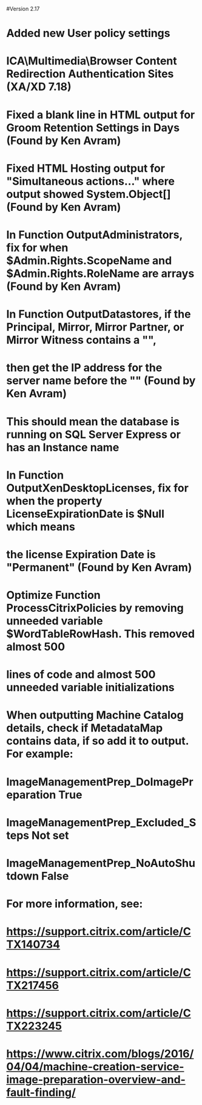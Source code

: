 #Version 2.17
#	Added new User policy settings
#		ICA\Multimedia\Browser Content Redirection Authentication Sites (XA/XD 7.18)
#	Fixed a blank line in HTML output for Groom Retention Settings in Days (Found by Ken Avram)
#	Fixed HTML Hosting output for "Simultaneous actions..." where output showed System.Object[] (Found by Ken Avram)
#	In Function OutputAdministrators, fix for when $Admin.Rights.ScopeName and $Admin.Rights.RoleName are arrays (Found by Ken Avram)
#	In Function OutputDatastores, if the Principal, Mirror, Mirror Partner, or Mirror Witness contains a "\", 
#		then get the IP address for the server name before the "\" (Found by Ken Avram)
#		This should mean the database is running on SQL Server Express or has an Instance name
#	In Function OutputXenDesktopLicenses, fix for when the property LicenseExpirationDate is $Null which means 
#		the license Expiration Date is "Permanent" (Found by Ken Avram)
#	Optimize Function ProcessCitrixPolicies by removing unneeded variable $WordTableRowHash. This removed almost 500
#		lines of code and almost 500 unneeded variable initializations
#	When outputting Machine Catalog details, check if MetadataMap contains data, if so add it to output. For example:
#		ImageManagementPrep_DoImagePreparation True 
#		ImageManagementPrep_Excluded_Steps Not set 
#		ImageManagementPrep_NoAutoShutdown False
#
#		For more information, see:
#			https://support.citrix.com/article/CTX140734
#			https://support.citrix.com/article/CTX217456
#			https://support.citrix.com/article/CTX223245
#			https://www.citrix.com/blogs/2016/04/04/machine-creation-service-image-preparation-overview-and-fault-finding/
#	